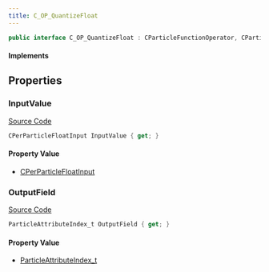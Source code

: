 ```yaml
---
title: C_OP_QuantizeFloat
---
```


```csharp
public interface C_OP_QuantizeFloat : CParticleFunctionOperator, CParticleFunction, ISchemaClass<CParticleFunction>, ISchemaClass<CParticleFunctionOperator>, ISchemaClass<C_OP_QuantizeFloat>, ISchemaField, ISchemaClass, INativeHandle
```

#### Implements

## Properties

### InputValue

[Source Code](https://github.com/swiftly-solution/swiftlys2/blob/beta/managed/src/SwiftlyS2.Generated/Schemas/Interfaces/C_OP_QuantizeFloat.cs#L16)

```csharp
CPerParticleFloatInput InputValue { get; }
```

#### Property Value

- [CPerParticleFloatInput](/docs/api/shared/schemadefinitions/cperparticlefloatinput)

### OutputField

[Source Code](https://github.com/swiftly-solution/swiftlys2/blob/beta/managed/src/SwiftlyS2.Generated/Schemas/Interfaces/C_OP_QuantizeFloat.cs#L18)

```csharp
ParticleAttributeIndex_t OutputField { get; }
```

#### Property Value

- [ParticleAttributeIndex_t](/docs/api/shared/schemadefinitions/particleattributeindex_t)

